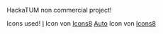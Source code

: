 HackaTUM non commercial project!


Icons used!
<a target="_blank" href="https://icons8.de/icon/UzivRUTTbNKR/i">I</a> Icon von <a target="_blank" href="https://icons8.de">Icons8</a>
<a target="_blank" href="https://icons8.de/icon/85004/auto">Auto</a> Icon von <a target="_blank" href="https://icons8.de">Icons8</a>
